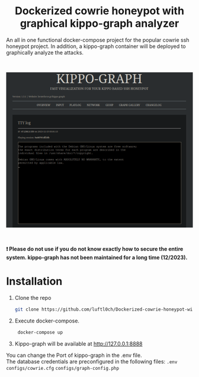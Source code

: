 <h1 align="center">Dockerized cowrie honeypot with graphical kippo-graph analyzer</h1>

An all in one functional docker-compose project for the popular cowrie ssh honeypot project. In addition, a kippo-graph container will be deployed to graphically analyze the attacks.

<br/>

<p align="center">
  <img src="kippo-graph-animation.gif" />
</p>

<br/>

**❗️ Please do not use if you do not know exactly how to secure the entire system. kippo-graph has not been maintained for a long time (12/2023).**

# Installation

1. Clone the repo
   ```sh
   git clone https://github.com/luftl0ch/Dockerized-cowrie-honeypot-with-kippo-graph.git && cd Dockerized-cowrie-honeypot-with-kippo-graph
   ```
2. Execute docker-compose.
   ```sh
    docker-compose up 
   ```
3. Kippo-graph will be available at http://127.0.0.1:8888

You can change the Port of kippo-graph in the .env file. <br/>The database credentials are preconfigured in the following files: `.env` `configs/cowrie.cfg` `configs/graph-config.php`